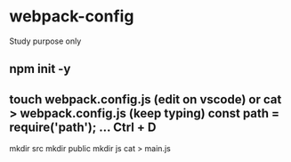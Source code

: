 # webpack-config
Study purpose only

npm init -y
----------------
touch webpack.config.js (edit on vscode) or
cat > webpack.config.js (keep typing)
const path = require('path');
...
Ctrl + D
----------------
mkdir src
mkdir public
mkdir js
cat > main.js
      
